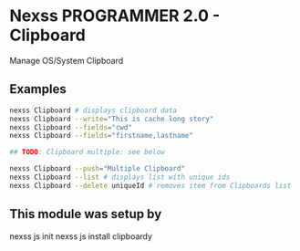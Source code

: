 # Nexss PROGRAMMER 2.0 - Clipboard

Manage OS/System Clipboard

## Examples

```sh
nexss Clipboard # displays clipboard data
nexss Clipboard --write="This is cache long story"
nexss Clipboard --fields="cwd"
nexss Clipboard --fields="firstname,lastname"

## TODO: Clipboard multiple: see below

nexss Clipboard --push="Multiple Clipboard"
nexss Clipboard --list # displays list with unique ids
nexss Clipboard --delete uniqueId # removes item from Clipboards list

```

## This module was setup by

nexss js init
nexss js install clipboardy
